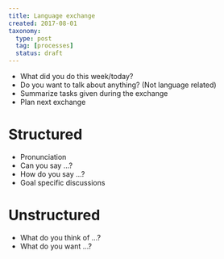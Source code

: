 ```yaml
---
title: Language exchange
created: 2017-08-01
taxonomy:
  type: post
  tag: [processes]
  status: draft
---
```


* What did you do this week/today?
* Do you want to talk about anything? (Not language related)
* Summarize tasks given during the exchange
* Plan next exchange

# Structured
* Pronunciation
* Can you say ...?
* How do you say ...?
* Goal specific discussions

# Unstructured
* What do you think of ...?
* What do you want ...?

